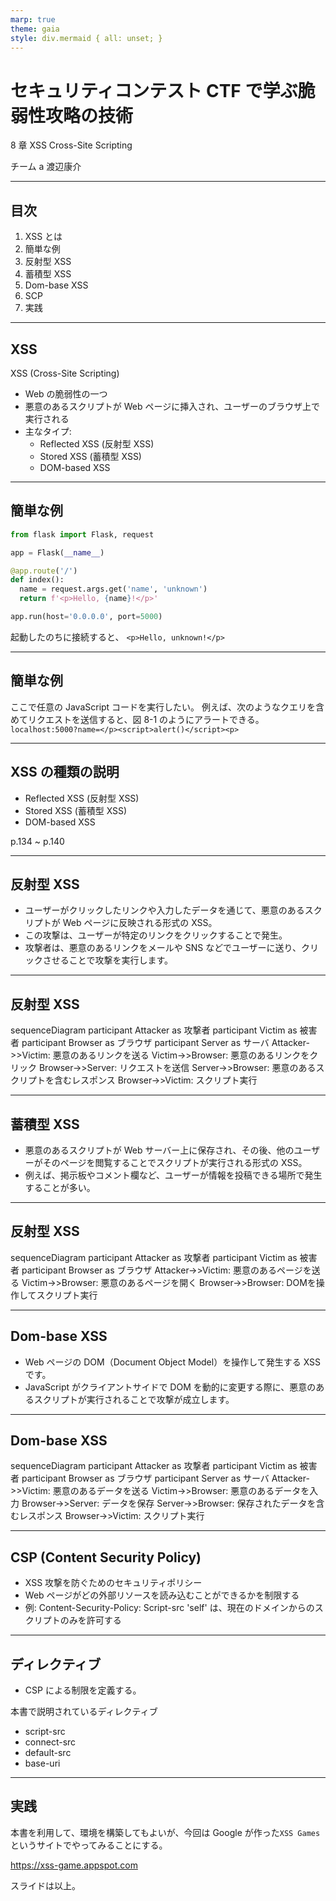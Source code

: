 ```yaml
---
marp: true
theme: gaia
style: div.mermaid { all: unset; }
---
```


# セキュリティコンテスト CTF で学ぶ脆弱性攻略の技術

8 章 XSS Cross-Site Scripting

チーム a 渡辺康介

---

## 目次

1. XSS とは
2. 簡単な例
3. 反射型 XSS
4. 蓄積型 XSS
5. Dom-base XSS
6. SCP
7. 実践

---

## XSS

XSS (Cross-Site Scripting)

-   Web の脆弱性の一つ
-   悪意のあるスクリプトが Web ページに挿入され、ユーザーのブラウザ上で実行される
-   主なタイプ:
    -   Reflected XSS (反射型 XSS)
    -   Stored XSS (蓄積型 XSS)
    -   DOM-based XSS

---

## 簡単な例

```python
from flask import Flask, request

app = Flask(__name__)

@app.route('/')
def index():
  name = request.args.get('name', 'unknown')
  return f'<p>Hello, {name}!</p>'

app.run(host='0.0.0.0', port=5000)
```

起動したのちに接続すると、
`<p>Hello, unknown!</p>`

---

## 簡単な例

ここで任意の JavaScript コードを実行したい。
例えば、次のようなクエリを含めてリクエストを送信すると、図 8-1 のようにアラートできる。
`localhost:5000?name=</p><script>alert()</script><p>`

---

## XSS の種類の説明

-   Reflected XSS (反射型 XSS)
-   Stored XSS (蓄積型 XSS)
-   DOM-based XSS

p.134 ~ p.140

---

## 反射型 XSS

-   ユーザーがクリックしたリンクや入力したデータを通じて、悪意のあるスクリプトが Web ページに反映される形式の XSS。
-   この攻撃は、ユーザーが特定のリンクをクリックすることで発生。
-   攻撃者は、悪意のあるリンクをメールや SNS などでユーザーに送り、クリックさせることで攻撃を実行します。

---

## 反射型 XSS

<div class="mermaid">
sequenceDiagram
    participant Attacker as 攻撃者
    participant Victim as 被害者
    participant Browser as ブラウザ
    participant Server as サーバ
    Attacker->>Victim: 悪意のあるリンクを送る
    Victim->>Browser: 悪意のあるリンクをクリック
    Browser->>Server: リクエストを送信
    Server->>Browser: 悪意のあるスクリプトを含むレスポンス
    Browser->>Victim: スクリプト実行
</div>

<script type="module">
import mermaid from 'https://cdn.jsdelivr.net/npm/mermaid@10.0.0/dist/mermaid.esm.min.mjs';
mermaid.initialize({ startOnLoad: true });
window.addEventListener('vscode.markdown.updateContent', function() { mermaid.init() });
</script>

---

## 蓄積型 XSS

-   悪意のあるスクリプトが Web サーバー上に保存され、その後、他のユーザーがそのページを閲覧することでスクリプトが実行される形式の XSS。
-   例えば、掲示板やコメント欄など、ユーザーが情報を投稿できる場所で発生することが多い。

---

## 反射型 XSS

<div class="mermaid">
sequenceDiagram
    participant Attacker as 攻撃者
    participant Victim as 被害者
    participant Browser as ブラウザ
    Attacker->>Victim: 悪意のあるページを送る
    Victim->>Browser: 悪意のあるページを開く
    Browser->>Browser: DOMを操作してスクリプト実行
</div>

<script type="module">
import mermaid from 'https://cdn.jsdelivr.net/npm/mermaid@10.0.0/dist/mermaid.esm.min.mjs';
mermaid.initialize({ startOnLoad: true });
window.addEventListener('vscode.markdown.updateContent', function() { mermaid.init() });
</script>

---

## Dom-base XSS

-   Web ページの DOM（Document Object Model）を操作して発生する XSS です。
-   JavaScript がクライアントサイドで DOM を動的に変更する際に、悪意のあるスクリプトが実行されることで攻撃が成立します。

---

## Dom-base XSS

<div class="mermaid">
sequenceDiagram
    participant Attacker as 攻撃者
    participant Victim as 被害者
    participant Browser as ブラウザ
    participant Server as サーバ
    Attacker->>Victim: 悪意のあるデータを送る
    Victim->>Browser: 悪意のあるデータを入力
    Browser->>Server: データを保存
    Server->>Browser: 保存されたデータを含むレスポンス
    Browser->>Victim: スクリプト実行
</div>

<script type="module">
import mermaid from 'https://cdn.jsdelivr.net/npm/mermaid@10.0.0/dist/mermaid.esm.min.mjs';
mermaid.initialize({ startOnLoad: true });
window.addEventListener('vscode.markdown.updateContent', function() { mermaid.init() });
</script>

---

## CSP (Content Security Policy)

-   XSS 攻撃を防ぐためのセキュリティポリシー
-   Web ページがどの外部リソースを読み込むことができるかを制限する
-   例: Content-Security-Policy: Script-src 'self' は、現在のドメインからのスクリプトのみを許可する

---

## ディレクティブ

-   CSP による制限を定義する。

本書で説明されているディレクティブ

-   script-src
-   connect-src
-   default-src
-   base-uri

---

## 実践

本書を利用して、環境を構築してもよいが、今回は Google が作った`XSS Games`というサイトでやってみることにする。

https://xss-game.appspot.com

スライドは以上。
